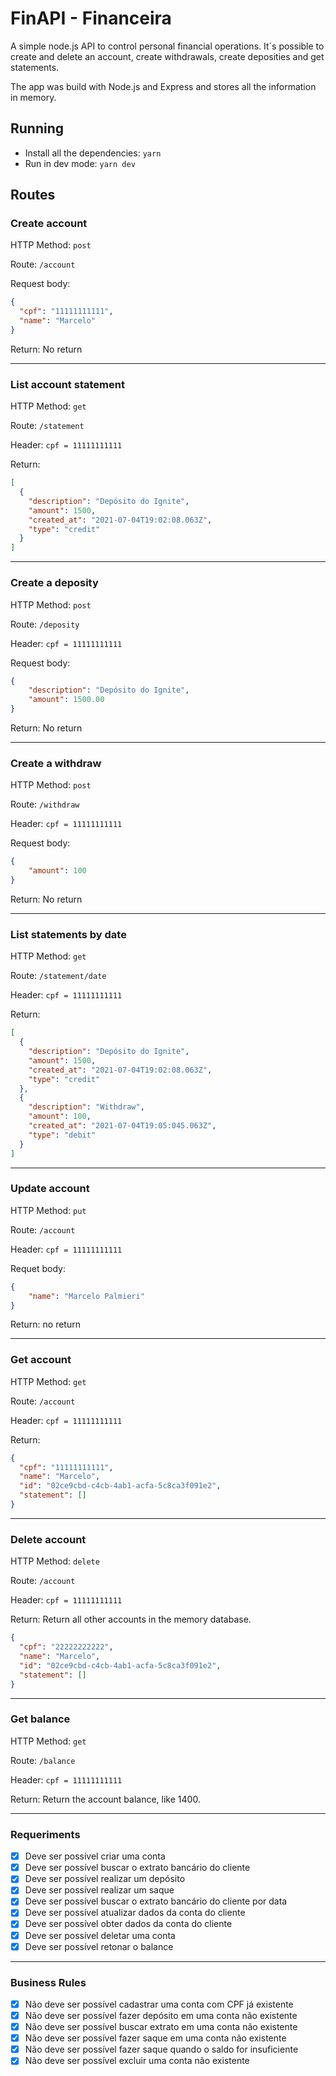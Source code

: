 # FinAPI - Financeira
A simple node.js API to control personal financial operations. It´s possible to create and delete an account, create withdrawals, create deposities and get statements.

The app was build with Node.js and Express and stores all the information in memory.

## Running
- Install all the dependencies: `yarn`
- Run in dev mode: `yarn dev`

## Routes

### Create account
HTTP Method: `post`

Route: `/account`

Request body:
```json
{
  "cpf": "11111111111",
  "name": "Marcelo"
}
```

Return: No return

---

### List account statement
HTTP Method: `get`

Route: `/statement`

Header: `cpf = 11111111111`

Return:
```json
[
  {
    "description": "Depósito do Ignite",
    "amount": 1500,
    "created_at": "2021-07-04T19:02:08.063Z",
    "type": "credit"
  }
]
```

---

### Create a deposity
HTTP Method: `post`

Route: `/deposity`

Header: `cpf = 11111111111`

Request body:
```json
{
	"description": "Depósito do Ignite",
	"amount": 1500.00
}
```

Return: No return

---

### Create a withdraw
HTTP Method: `post`

Route: `/withdraw`

Header: `cpf = 11111111111`

Request body:
```json
{
	"amount": 100
}
```

Return: No return

---

### List statements by date
HTTP Method: `get`

Route: `/statement/date`

Header: `cpf = 11111111111`

Return:
```json
[
  {
    "description": "Depósito do Ignite",
    "amount": 1500,
    "created_at": "2021-07-04T19:02:08.063Z",
    "type": "credit"
  },
  {
    "description": "Withdraw",
    "amount": 100,
    "created_at": "2021-07-04T19:05:045.063Z",
    "type": "debit"
  }
]
```

---

### Update account
HTTP Method: `put`

Route: `/account`

Header: `cpf = 11111111111`

Requet body:
```json
{
	"name": "Marcelo Palmieri"
}
```

Return: no return

---

### Get account
HTTP Method: `get`

Route: `/account`

Header: `cpf = 11111111111`

Return:
```json
{
  "cpf": "11111111111",
  "name": "Marcelo",
  "id": "02ce9cbd-c4cb-4ab1-acfa-5c8ca3f091e2",
  "statement": []
}
```

---

### Delete account
HTTP Method: `delete`

Route: `/account`

Header: `cpf = 11111111111`

Return:
Return all other accounts in the memory database.
```json
{
  "cpf": "22222222222",
  "name": "Marcelo",
  "id": "02ce9cbd-c4cb-4ab1-acfa-5c8ca3f091e2",
  "statement": []
}
```

---

### Get balance
HTTP Method: `get`

Route: `/balance`

Header: `cpf = 11111111111`

Return: Return the account balance, like 1400.

---


### Requeriments

- [x] Deve ser possível criar uma conta
- [x] Deve ser possível buscar o extrato bancário do cliente
- [x] Deve ser possível realizar um depósito
- [x] Deve ser possível realizar um saque
- [x] Deve ser possível buscar o extrato bancário do cliente por data
- [x] Deve ser possível atualizar dados da conta do cliente
- [x] Deve ser possível obter dados da conta do cliente
- [x] Deve ser possível deletar uma conta
- [x] Deve ser possível retonar o balance

---

### Business Rules

- [x] Não deve ser possível cadastrar uma conta com CPF já existente
- [x] Não deve ser possível fazer depósito em uma conta não existente
- [x] Não deve ser possível buscar extrato em uma conta não existente
- [x] Não deve ser possível fazer saque em uma conta não existente
- [x] Não deve ser possível fazer saque quando o saldo for insuficiente
- [x] Não deve ser possível excluir uma conta não existente
